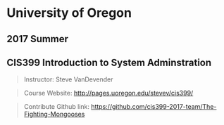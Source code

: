 # University of Oregon 
## 2017 Summer 
## CIS399 Introduction to System Adminstration

> Instructor: Steve VanDevender

> Course Website: http://pages.uoregon.edu/stevev/cis399/

> Contribute Github link: https://github.com/cis399-2017-team/The-Fighting-Mongooses
